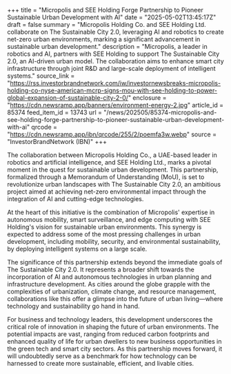+++
title = "Micropolis and SEE Holding Forge Partnership to Pioneer Sustainable Urban Development with AI"
date = "2025-05-02T13:45:17Z"
draft = false
summary = "Micropolis Holding Co. and SEE Holding Ltd. collaborate on The Sustainable City 2.0, leveraging AI and robotics to create net-zero urban environments, marking a significant advancement in sustainable urban development."
description = "Micropolis, a leader in robotics and AI, partners with SEE Holding to support The Sustainable City 2.0, an AI-driven urban model. The collaboration aims to enhance smart city infrastructure through joint R&D and large-scale deployment of intelligent systems."
source_link = "https://rss.investorbrandnetwork.com/iw/investornewsbreaks-micropolis-holding-co-nyse-american-mcrp-signs-mou-with-see-holding-to-power-global-expansion-of-sustainable-city-2-0/"
enclosure = "https://cdn.newsramp.app/banners/environment-energy-2.jpg"
article_id = 85374
feed_item_id = 13743
url = "/news/202505/85374-micropolis-and-see-holding-forge-partnership-to-pioneer-sustainable-urban-development-with-ai"
qrcode = "https://cdn.newsramp.app/ibn/qrcode/255/2/poemfa3w.webp"
source = "InvestorBrandNetwork (IBN)"
+++

<p>The collaboration between Micropolis Holding Co., a UAE-based leader in robotics and artificial intelligence, and SEE Holding Ltd., marks a pivotal moment in the quest for sustainable urban development. This partnership, formalized through a Memorandum of Understanding (MoU), is set to revolutionize urban landscapes with The Sustainable City 2.0, an ambitious project aimed at achieving net-zero environmental impact through the integration of AI and cutting-edge technologies.</p><p>At the heart of this initiative is the combination of Micropolis' expertise in autonomous mobility, smart surveillance, and edge computing with SEE Holding's vision for sustainable urban environments. This synergy is expected to address some of the most pressing challenges in urban development, including mobility, security, and environmental sustainability, by deploying intelligent systems on a large scale.</p><p>The significance of this partnership extends beyond the immediate goals of The Sustainable City 2.0. It represents a broader shift towards the incorporation of AI and autonomous technologies in urban planning and infrastructure development. As cities around the globe grapple with the complexities of urbanization, climate change, and resource management, collaborations like this offer a glimpse into the future of urban living—where technology and sustainability go hand in hand.</p><p>For business and technology leaders, this development underscores the critical role of innovation in shaping the future of urban environments. The potential impacts are vast, ranging from reduced carbon footprints and enhanced quality of life for urban dwellers to new business opportunities in the green tech and smart city sectors. As this partnership moves forward, it will undoubtedly serve as a benchmark for how technology can be harnessed to create more sustainable, efficient, and livable cities.</p>